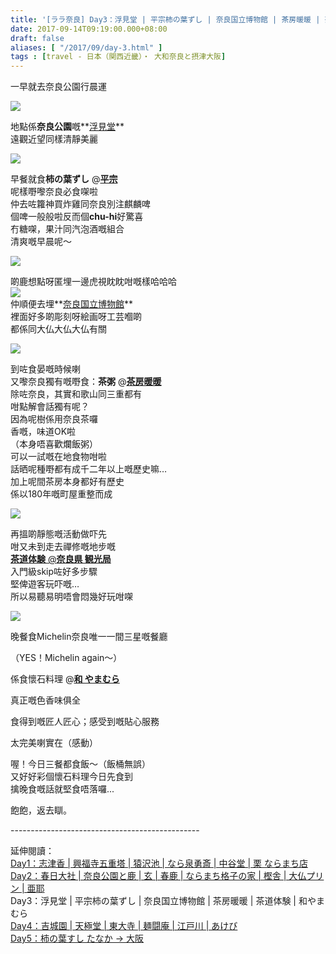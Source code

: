 ```yaml
---
title: '[ララ奈良] Day3：浮見堂 | 平宗柿の葉ずし | 奈良国立博物館 | 茶房暖暖 | 茶道体験 | 和やまむら'
date: 2017-09-14T09:19:00.000+08:00
draft: false
aliases: [ "/2017/09/day-3.html" ]
tags : [travel - 日本（関西近畿）・ 大和奈良と摂津大阪]
---
```


一早就去奈良公園行晨運

[![](https://c1.staticflickr.com/5/4331/37065996165_b59f8e26f4_z.jpg)](https://c1.staticflickr.com/5/4331/37065996165_b59f8e26f4_z.jpg)

地點係**奈良公園**嘅**[浮見堂](http://www.hidie.net/2017/11/day3_6.html)**  
遠觀近望同樣清靜美麗  

[![](https://c1.staticflickr.com/5/4406/36257651513_da96b65b5d_z.jpg)](https://c1.staticflickr.com/5/4406/36257651513_da96b65b5d_z.jpg)

早餐就食**柿の葉ずし** @**[平宗](http://www.hidie.net/2017/11/day3_41.html)**  
呢樣嘢嚟奈良必食㗎啦  
仲去咗籮神買炸雞同奈良別注麒麟啤  
個啤一般般啦反而個**chu-hi**好驚喜  
冇糖㗎，果汁同汽泡酒嘅組合  
清爽嘅早晨呢～  

[![](https://c1.staticflickr.com/5/4365/36895457092_95f08d361d_z.jpg)](https://c1.staticflickr.com/5/4365/36895457092_95f08d361d_z.jpg)

啲鹿想點呀匿埋一邊虎視眈眈咁嘅樣哈哈哈  
[![](https://c1.staticflickr.com/5/4431/36719852590_f687eb97b3_z.jpg)](https://c1.staticflickr.com/5/4431/36719852590_f687eb97b3_z.jpg)  
仲順便去埋**[奈良国立博物館](http://www.hidie.net/2017/11/day3.html)**  
裡面好多啲彫刻呀絵画呀工芸嗰啲  
都係同大仏大仏大仏有關  

[![](https://c1.staticflickr.com/5/4333/36669548980_6b0bbbe8c0_z.jpg)](https://c1.staticflickr.com/5/4333/36669548980_6b0bbbe8c0_z.jpg)

到咗食晏嘅時候喇  
又嚟奈良獨有嘅嘢食：**茶粥** @**[茶房暖暖](http://www.hidie.net/2017/11/day3_7.html)**  
除咗奈良，其實和歌山同三重都有  
咁點解會話獨有呢？  
因為呢樹係用奈良茶囉  
香嘅，味道OK啦  
（本身唔喜歡爛飯粥）  
可以一試嘅在地食物咁啦  
話晒呢種嘢都有成千二年以上嘅歷史嘛…  
加上呢間茶房本身都好有歷史  
係以180年嘅町屋重整而成  

[![](https://c1.staticflickr.com/5/4423/37121535185_bab073592d_z.jpg)](https://c1.staticflickr.com/5/4423/37121535185_bab073592d_z.jpg)

再搵啲靜態嘅活動做吓先  
咁又未到走去禪修嘅地步嘅  
[**茶道体験** @**奈良県 観光局**](http://www.hidie.net/2017/11/day3-nara-visitor-center-inn.html)  
入門級skip咗好多步驟  
堅俾遊客玩吓嘅…  
所以易聽易明唔會悶幾好玩咁㗎  

[![](https://c1.staticflickr.com/5/4368/37066493255_2f58cbe618_z.jpg)](https://c1.staticflickr.com/5/4368/37066493255_2f58cbe618_z.jpg)

晚餐食Michelin奈良唯一一間三星嘅餐廳

（YES！Michelin again～）

係食懷石料理 @**[和 やまむら](http://www.hidie.net/2017/11/day3_8.html)**

真正嘅色香味俱全

食得到嘅匠人匠心；感受到嘅貼心服務

太完美喇實在（感動）

喔！今日三餐都食飯～（飯桶無誤）  
又好好彩個懷石料理今日先食到  
擒晚食嘅話就堅食唔落囉...  
  
  
飽飽，返去瞓。  
  
\-----------------------------------------------  
  
延伸閱讀：  
[Day1：志津香 | 興福寺五重塔 | 猿沢池 | なら泉勇斎 | 中谷堂 | 栗 ならまち店](https://www.hidie.net/2017/09/day-1.html)  
[Day2：春日大社 | 奈良公園と鹿 | 玄 | 春鹿 | ならまち格子の家 | 樫舎 | 大仏プリン | 亜耶](https://www.hidie.net/2017/09/day-2.html)  
Day3：浮見堂 | 平宗柿の葉ずし | 奈良国立博物館 | 茶房暖暖 | 茶道体験 | 和やまむら  
[Day4：吉城園 | 天極堂 | 東大寺 | 麺闘庵 | 江戸川 | あけび](https://www.hidie.net/2017/09/day-4.html)  
[Day5：柿の葉すし たなか → 大阪](https://www.hidie.net/2017/09/day1.html)